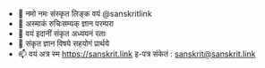 - 👋 नमो नमः संस्कृत लिङ्क वयं @sanskritlink
- 👀 अस्माकं रुचिःसम्यक् ज्ञान परम्परा 
- 🌱 वयं इदानीं संकृत अध्ययनं रताः 
- 💞️ संकृत ज्ञान विषये सहयोगं प्रार्थये 
- 📫 वयं अत्र स्म https://sanskrit.link
  इ-पत्र संकेतं : sanskrit@sanskrit.link

<!---
sanskritlink/sanskritlink is a ✨ special ✨ repository because its `README.md` (this file) appears on your GitHub profile.
You can click the Preview link to take a look at your changes.
--->
